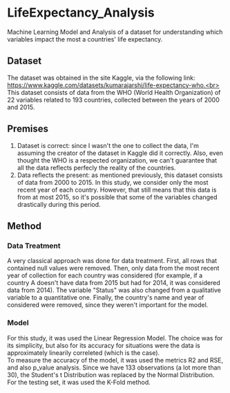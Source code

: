 # LifeExpectancy_Analysis
Machine Learning Model and Analysis of a dataset for understanding which variables impact the most a countries' life expectancy.<br>

## Dataset
The dataset was obtained in the site Kaggle, via the following link: https://www.kaggle.com/datasets/kumarajarshi/life-expectancy-who.<br>
This dataset consists of data from the WHO (World Health Organization) of 22 variables related to 193 countries, collected between the years of 2000 and 2015.

## Premises
1. Dataset is correct: since I wasn't the one to collect the data, I'm assuming the creator of the dataset in Kaggle did it correctly. Also, even thought the WHO is a respected organization, we can't guarantee that all the data reflects perfecly the reality of the countries.<br>
2. Data reflects the present: as mentioned previously, this dataset consists of data from 2000 to 2015. In this study, we consider only the most recent year of each country. However, that still means that this data is from at most 2015, so it's possible that some of the variables changed drastically during this period.

## Method
### Data Treatment
A very classical approach was done for data treatment. First, all rows that contained null values were removed. Then, only data from the most recent year of collection for each country was considered (for example, if a country A doesn't have data from 2015 but had for 2014, it was considered data from 2014). The variable "Status" was also changed from a qualitative variable to a quantitative one. Finally, the country's name and year of considered were removed, since they weren't important for the model.
### Model
For this study, it was used the Linear Regression Model. The choice was for its simplicity, but also for its accuracy for situations were the data is approximately linearily correleted (which is the case).<br>
To measure the accuracy of the model, it was used the metrics R2 and RSE, and also p_value analysis. Since we have 133 observations (a lot more than 30), the Student's t Distribution was replaced by the Normal Distribution.<br>
For the testing set, it was used the K-Fold method.
